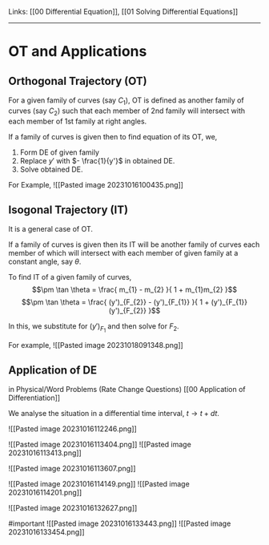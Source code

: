 Links: [[00 Differential Equation]], [[01 Solving Differential Equations]]
___
# OT and Applications 
## Orthogonal Trajectory (OT)
For a given family of curves (say $C_{1}$), OT is defined as another family of curves (say $C_{2}$) such that each member of 2nd family will intersect with each member of 1st family at right angles. 

If a family of curves is given then to find equation of its OT, we,
1. Form DE of given family 
2. Replace $y'$ with $- \frac{1}{y'}$ in obtained DE. 
3. Solve obtained DE.

For Example,
![[Pasted image 20231016100435.png]]

## Isogonal Trajectory (IT)
It is a general case of OT.

If a family of curves is given then its IT will be another family of curves each member of which will intersect with each member of given family at a constant angle, say $\theta$. 

To find IT of a given family of curves,
$$\pm \tan \theta = \frac{ m_{1} - m_{2} }{ 1 + m_{1}m_{2} }$$
$$\pm \tan \theta = \frac{ (y')_{F_{2}} - (y')_{F_{1}} }{ 1 + (y')_{F_{1}}(y')_{F_{2}} }$$

In this, we substitute for $(y')_{F_{1}}$ and then solve for $F_{2}$. 

For example,
![[Pasted image 20231018091348.png]]

## Application of DE 
in Physical/Word Problems (Rate Change Questions) 
[[00 Application of Differentiation]]

We analyse the situation in a differential time interval, $t \to t + dt$.

![[Pasted image 20231016112246.png]]

![[Pasted image 20231016113404.png]]
![[Pasted image 20231016113413.png]]

![[Pasted image 20231016113607.png]]

![[Pasted image 20231016114149.png]]
![[Pasted image 20231016114201.png]]

![[Pasted image 20231016132627.png]]

#important 
![[Pasted image 20231016133443.png]]
![[Pasted image 20231016133454.png]]
